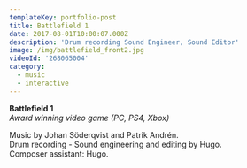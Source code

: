 ```yaml
---
templateKey: portfolio-post
title: Battlefield 1
date: 2017-08-01T10:00:07.000Z
description: 'Drum recording Sound Engineer, Sound Editor'
image: /img/battlefield_front2.jpg
videoId: '268065004'
category:
  - music
  - interactive
---
```

**Battlefield 1** \
_Award winning video game (PC, PS4, Xbox)_

Music by Johan Söderqvist and Patrik Andrén.\
Drum recording - Sound engineering and editing by Hugo.\
Composer assistant: Hugo.
